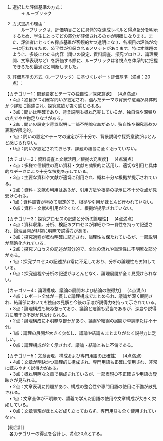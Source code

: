 1. 選択した評価基準の方式：  
  → ルーブリック

2. 方式選択の理由：  
  ルーブリックは、評価項目ごとに具体的な達成レベルと得点配分を明示するため、学生にとってどの部分が評価されるのかが明確になります。また、評価者にとっても採点基準が客観的かつ透明になり、各項目の評価が均一に行われるため、公平性が担保されるメリットがあります。特に本課題のように、多岐にわたる内容（問いの設定、資料調査、探究プロセス、論理展開、文章表現など）を評価する際に、ルーブリックは各視点を体系的に把握できるため最適だと判断しました。

3. 評価基準の方式（ルーブリック）に基づくレポート評価基準（満点：20点）：  

【カテゴリー1：問題設定とテーマの独自性／探究意欲】 （4点満点）  
 • 4点：独自かつ明確な問いが設定され、選んだテーマの背景や意義が具体的かつ詳細に論述され、探究意欲が強く感じられる。  
 • 3点：問いは明確であり、背景説明も概ね充実しているが、独自性や深堀りの点でやや物足りなさがある。  
 • 2点：問いの設定や背景説明に一部不明瞭な点があり、独自性や探究意欲の表現が限定的。  
 • 1点：問いの設定やテーマの選定が不十分で、背景説明や探究意欲がほとんど感じられない。  
 • 0点：問いが設定されておらず、課題の趣旨に全く沿っていない。  

【カテゴリー2：資料調査と文献活用／根拠の充実度】 （4点満点）  
 • 4点：多様で信頼性の高い資料・文献を効果的に活用し、適切な引用と具体的なデータにより十分な根拠を示している。  
 • 3点：主要な資料や文献が適切に利用され、概ね十分な根拠が提示されている。  
 • 2点：資料・文献の利用はあるが、引用方法や根拠の提示に不十分な点が見受けられる。  
 • 1点：資料調査が極めて限定的で、根拠や引用がほとんど行われていない。  
 • 0点：資料・文献の引用が全くなく、根拠が提示されていない。  

【カテゴリー3：探究プロセスの記述と分析の論理性】 （4点満点）  
 • 4点：資料収集、分析、検証のプロセスが詳細かつ一貫性を持って記述され、論理展開が非常に明瞭で説得力がある。  
 • 3点：探究過程が概ね明確に記述され、論理性も保たれているが、一部説明が簡略化されている。  
 • 2点：探究プロセスの記述が部分的で、全体の流れや論理性に不明瞭な部分がある。  
 • 1点：探究プロセスの記述が非常に不足しており、分析の論理性も欠如している。  
 • 0点：探究過程や分析の記述がほとんどなく、論理展開が全く見受けられない。  

【カテゴリー4：論理構成、議論の展開および結論の説得力】 （4点満点）  
 • 4点：レポート全体が一貫した論理構成でまとめられ、議論が深く展開され、結論部においても独自の見解と今後の示唆が説得力を持って示されている。  
 • 3点：論理構成も概ね整っており、議論と結論も妥当であるが、深度や説得力に若干の不足が見受けられる。  
 • 2点：論理構成に不明瞭な部分があり、議論や結論の展開が単調または不十分。  
 • 1点：論理の展開が大きく欠如し、議論や結論もまとまりがなく説得力に乏しい。  
 • 0点：論理構成が全く示されず、議論・結論ともに不備である。  

【カテゴリー5：文章表現、構成および専門用語の正確性】 （4点満点）  
 • 4点：文章が明快かつ論理的に構成され、専門用語も正確に使用され、非常に読みやすく説得力がある。  
 • 3点：概ね明瞭な文章で構成されているが、一部表現の不正確さや用語の曖昧さが見られる。  
 • 2点：文章表現に問題があり、構成の整合性や専門用語の使用に不備が散見される。  
 • 1点：文章全体が不明瞭で、講義で学んだ用語の使用や文章構成が大きく欠如している。  
 • 0点：文章表現がほとんど成り立っておらず、専門用語も全く使用されていない。  

【総合計】  
 各カテゴリーの得点を合計し、満点20点とする。